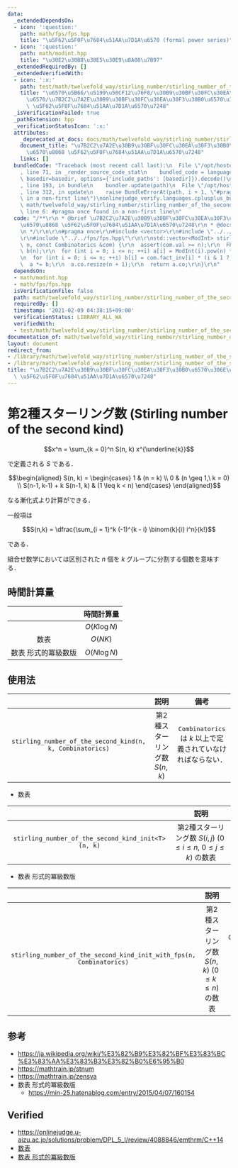 ```yaml
---
data:
  _extendedDependsOn:
  - icon: ':question:'
    path: math/fps/fps.hpp
    title: "\u5F62\u5F0F\u7684\u51AA\u7D1A\u6570 (formal power series)"
  - icon: ':question:'
    path: math/modint.hpp
    title: "\u30E2\u30B8\u30E5\u30E9\u8A08\u7B97"
  _extendedRequiredBy: []
  _extendedVerifiedWith:
  - icon: ':x:'
    path: test/math/twelvefold_way/stirling_number/stirling_number_of_the_second_kind_init_with_fps.test.cpp
    title: "\u6570\u5B66/\u5199\u50CF12\u76F8/\u30B9\u30BF\u30FC\u30EA\u30F3\u30B0\
      \u6570/\u7B2C2\u7A2E\u30B9\u30BF\u30FC\u30EA\u30F3\u30B0\u6570\u306E\u6570\u8868\
      \ \u5F62\u5F0F\u7684\u51AA\u7D1A\u6570\u7248"
  _isVerificationFailed: true
  _pathExtension: hpp
  _verificationStatusIcon: ':x:'
  attributes:
    _deprecated_at_docs: docs/math/twelvefold_way/stirling_number/stirling_number_of_the_second_kind.md
    document_title: "\u7B2C2\u7A2E\u30B9\u30BF\u30FC\u30EA\u30F3\u30B0\u6570\u306E\
      \u6570\u8868 \u5F62\u5F0F\u7684\u51AA\u7D1A\u6570\u7248"
    links: []
  bundledCode: "Traceback (most recent call last):\n  File \"/opt/hostedtoolcache/Python/3.9.1/x64/lib/python3.9/site-packages/onlinejudge_verify/documentation/build.py\"\
    , line 71, in _render_source_code_stat\n    bundled_code = language.bundle(stat.path,\
    \ basedir=basedir, options={'include_paths': [basedir]}).decode()\n  File \"/opt/hostedtoolcache/Python/3.9.1/x64/lib/python3.9/site-packages/onlinejudge_verify/languages/cplusplus.py\"\
    , line 193, in bundle\n    bundler.update(path)\n  File \"/opt/hostedtoolcache/Python/3.9.1/x64/lib/python3.9/site-packages/onlinejudge_verify/languages/cplusplus_bundle.py\"\
    , line 312, in update\n    raise BundleErrorAt(path, i + 1, \"#pragma once found\
    \ in a non-first line\")\nonlinejudge_verify.languages.cplusplus_bundle.BundleErrorAt:\
    \ math/twelvefold_way/stirling_number/stirling_number_of_the_second_kind_init_with_fps.hpp:\
    \ line 6: #pragma once found in a non-first line\n"
  code: "/**\r\n * @brief \u7B2C2\u7A2E\u30B9\u30BF\u30FC\u30EA\u30F3\u30B0\u6570\u306E\
    \u6570\u8868 \u5F62\u5F0F\u7684\u51AA\u7D1A\u6570\u7248\r\n * @docs docs/math/twelvefold_way/stirling_number/stirling_number_of_the_second_kind.md\r\
    \n */\r\n\r\n#pragma once\r\n#include <vector>\r\n#include \"../../modint.hpp\"\
    \r\n#include \"../../fps/fps.hpp\"\r\n\r\nstd::vector<ModInt> stirling_number_of_the_second_kind_init_with_fps(int\
    \ n, const Combinatorics &com) {\r\n  assert(com.val >= n);\r\n  FPS<ModInt> a(n),\
    \ b(n);\r\n  for (int i = 0; i <= n; ++i) a[i] = ModInt(i).pow(n) * com.fact_inv[i];\r\
    \n  for (int i = 0; i <= n; ++i) b[i] = com.fact_inv[i] * (i & 1 ? -1 : 1);\r\n\
    \  a *= b;\r\n  a.co.resize(n + 1);\r\n  return a.co;\r\n}\r\n"
  dependsOn:
  - math/modint.hpp
  - math/fps/fps.hpp
  isVerificationFile: false
  path: math/twelvefold_way/stirling_number/stirling_number_of_the_second_kind_init_with_fps.hpp
  requiredBy: []
  timestamp: '2021-02-09 04:38:15+09:00'
  verificationStatus: LIBRARY_ALL_WA
  verifiedWith:
  - test/math/twelvefold_way/stirling_number/stirling_number_of_the_second_kind_init_with_fps.test.cpp
documentation_of: math/twelvefold_way/stirling_number/stirling_number_of_the_second_kind_init_with_fps.hpp
layout: document
redirect_from:
- /library/math/twelvefold_way/stirling_number/stirling_number_of_the_second_kind_init_with_fps.hpp
- /library/math/twelvefold_way/stirling_number/stirling_number_of_the_second_kind_init_with_fps.hpp.html
title: "\u7B2C2\u7A2E\u30B9\u30BF\u30FC\u30EA\u30F3\u30B0\u6570\u306E\u6570\u8868\
  \ \u5F62\u5F0F\u7684\u51AA\u7D1A\u6570\u7248"
---
```

# 第2種スターリング数 (Stirling number of the second kind)

$$x^n = \sum_{k = 0}^n S(n, k) x^{\underline{k}}$$

で定義される $S$ である．

$$\begin{aligned} S(n, k) = \begin{cases} 1 & (n = k) \\ 0 & (n \geq 1,\ k = 0) \\ S(n-1, k-1) + k S(n-1, k) & (1 \leq k < n) \end{cases} \end{aligned}$$

なる漸化式より計算ができる．

一般項は

$$S(n,k) = \dfrac{\sum_{i = 1}^k (-1)^{k - i} \binom{k}{i} i^n}{k!}$$

である．

組合せ数学においては区別された $n$ 個を $k$ グループに分割する個数を意味する．


## 時間計算量

||時間計算量|
|:--:|:--:|
||$O(K\log{N})$|
|数表|$O(NK)$|
|数表 形式的冪級数版|$O(N\log{N})$|


## 使用法

||説明|備考|
|:--:|:--:|:--:|
|`stirling_number_of_the_second_kind(n, k, Combinatorics)`|第2種スターリング数 $S(n,k)$|`Combinatorics` は $k$ 以上で定義されていなければならない．|

- 数表

||説明|
|:--:|:--:|
|`stirling_number_of_the_second_kind_init<T>(n, k)`|第2種スターリング数 $S(i, j) \ (0 \leq i \leq n,\ 0 \leq j \leq k)$ の数表|

- 数表 形式的冪級数版

||説明|備考|
|:--:|:--:|:--:|
|`stirling_number_of_the_second_kind_init_with_fps(n, Combinatorics)`|第2種スターリング数 $S(n, k) \ (0 \leq k \leq n)$ の数表|`Combinatorics` は $n$ 以上で定義されていなければならない．|


## 参考

- https://ja.wikipedia.org/wiki/%E3%82%B9%E3%82%BF%E3%83%BC%E3%83%AA%E3%83%B3%E3%82%B0%E6%95%B0
- https://mathtrain.jp/stnum
- https://mathtrain.jp/zensya
- 数表 形式的冪級数版
  - https://min-25.hatenablog.com/entry/2015/04/07/160154


## Verified

- https://onlinejudge.u-aizu.ac.jp/solutions/problem/DPL_5_I/review/4088846/emthrm/C++14
- [数表](https://onlinejudge.u-aizu.ac.jp/solutions/problem/DPL_5_I/review/4088857/emthrm/C++14)
- [数表 形式的冪級数版](https://judge.yosupo.jp/submission/4636)

